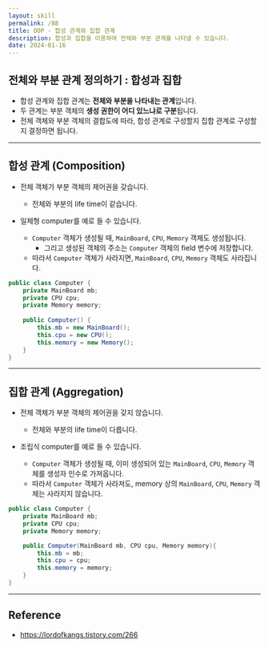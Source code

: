 ```yaml
---
layout: skill
permalink: /88
title: OOP - 합성 관계와 집합 관계
description: 합성과 집합을 이용하여 전체와 부분 관계를 나타낼 수 있습니다.
date: 2024-01-16
---
```



## 전체와 부분 관계 정의하기 : 합성과 집합

- 합성 관계와 집합 관계는 **전체와 부분을 나타내는 관계**입니다.
- 두 관계는 부분 객체의 **생성 권한이 어디 있느냐로 구분**됩니다.
- 전체 객체와 부분 객체의 결합도에 따라, 합성 관계로 구성할지 집합 관계로 구성할지 결정하면 됩니다.


---


## 합성 관계 (Composition)

- 전체 객체가 부분 객체의 제어권을 갖습니다.
    - 전체와 부분의 life time이 같습니다.

- 일체형 computer를 예로 들 수 있습니다.
    - `Computer` 객체가 생성될 때, `MainBoard`, `CPU`, `Memory` 객체도 생성됩니다.
        - 그리고 생성된 객체의 주소는 `Computer` 객체의 field 변수에 저장합니다.
    - 따라서 `Computer` 객체가 사라지면, `MainBoard`, `CPU`, `Memory` 객체도 사라집니다.


```java
public class Computer {
    private MainBoard mb;
    private CPU cpu;
    private Memory memory;
    
    public Computer() {
        this.mb = new MainBoard();
        this.cpu = new CPU();
        this.memory = new Memory();
    }
}
```
 

---


## 집합 관계 (Aggregation)
 
- 전체 객체가 부분 객체의 제어권을 갖지 않습니다.
    - 전체와 부분의 life time이 다릅니다.

- 조립식 computer를 예로 들 수 있습니다.
    - `Computer` 객체가 생성될 때, 이미 생성되어 있는 `MainBoard`, `CPU`, `Memory` 객체를 생성자 인수로 가져옵니다.
    - 따라서 `Computer` 객체가 사라져도, memory 상의 `MainBoard`, `CPU`, `Memory` 객체는 사라지지 않습니다.

```java
public class Computer {
    private MainBoard mb;
    private CPU cpu;
    private Memory memory;

    public Computer(MainBoard mb, CPU cpu, Memory memory){
        this.mb = mb; 
        this.cpu = cpu;
        this.memory = memory;
    }
}
```


---


## Reference

- <https://lordofkangs.tistory.com/266>

